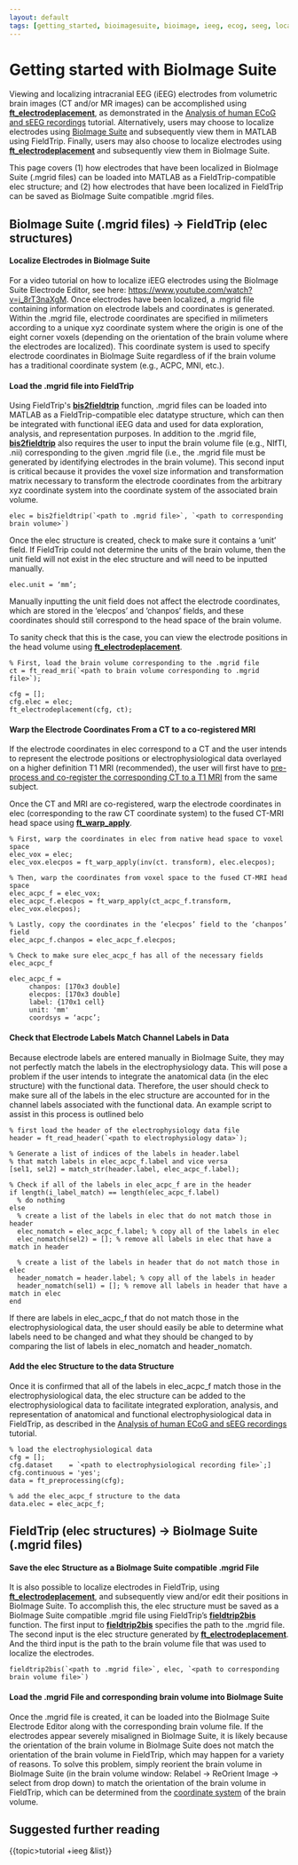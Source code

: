 ```yaml
---
layout: default
tags: [getting_started, bioimagesuite, bioimage, ieeg, ecog, seeg, localization]
---
```


# Getting started with BioImage Suite

Viewing and localizing intracranial EEG (iEEG) electrodes from volumetric brain images (CT and/or MR images) can be accomplished using **[ft_electrodeplacement](/reference/ft_electrodeplacement)**, as demonstrated in the [Analysis of human ECoG and sEEG recordings](/tutorial/human_ecog) tutorial. Alternatively, users may choose to localize electrodes using [BioImage Suite](http://bioimagesuite.yale.edu) and subsequently view them in MATLAB using FieldTrip. Finally, users may also choose to localize electrodes using **[ft_electrodeplacement](/reference/ft_electrodeplacement)** and subsequently view them in BioImage Suite. 

This page covers (1) how electrodes that have been localized in BioImage Suite (.mgrid files) can be loaded into MATLAB as a FieldTrip-compatible elec structure; and (2) how electrodes that have been localized in FieldTrip can be saved as BioImage Suite compatible .mgrid files.

## BioImage Suite (.mgrid files) → FieldTrip (elec structures)

#### Localize Electrodes in BioImage Suite

For a video tutorial on how to localize iEEG electrodes using the BioImage Suite Electrode Editor, see here: https://www.youtube.com/watch?v=j_8rT3naXgM. Once electrodes have been localized, a .mgrid file containing information on electrode labels and coordinates is generated. Within the .mgrid file, electrode coordinates are specified in milimeters according to a unique xyz coordinate system where the origin is one of the eight corner voxels (depending on the orientation of the brain volume where the electrodes are localized). This coordinate system is used to specify electrode coordinates in BioImage Suite regardless of if the brain volume has a traditional coordinate system (e.g., ACPC, MNI, etc.).

#### Load the .mgrid file into FieldTrip

Using FieldTrip's **[bis2fieldtrip](/reference/bis2fieldtrip)** function, .mgrid files can be loaded into MATLAB as a FieldTrip-compatible elec datatype structure, which can then be integrated with functional iEEG data and used for data exploration, analysis, and representation purposes. In addition to the .mgrid file, **[bis2fieldtrip](/reference/bis2fieldtrip)** also requires the user to input the brain volume file (e.g., NIfTI, .nii) corresponding to the given .mgrid file (i.e., the .mgrid file must be generated by identifying electrodes in the brain volume). This second input is critical because it provides the voxel size information and transformation matrix necessary to transform the electrode coordinates from the arbitrary xyz coordinate system into the coordinate system of the associated brain volume.

    elec = bis2fieldtrip(`<path to .mgrid file>`, `<path to corresponding brain volume>`)

Once the elec structure is created, check to make sure it contains a ‘unit’ field. If FieldTrip could not determine the units of the brain volume, then the unit field will not exist in the elec structure and will need to be inputted manually.

    elec.unit = ‘mm’;

Manually inputting the unit field does not affect the electrode coordinates, which are stored in the ‘elecpos’ and ‘chanpos’ fields, and these coordinates should still correspond to the head space of the brain volume. 

To sanity check that this is the case, you can view the electrode positions in the head volume using **[ft_electrodeplacement](/reference/ft_electrodeplacement)**.

    % First, load the brain volume corresponding to the .mgrid file
    ct = ft_read_mri(`<path to brain volume corresponding to .mgrid file>`);
   
    cfg = [];
    cfg.elec = elec;
    ft_electrodeplacement(cfg, ct);

#### Warp the Electrode Coordinates From a CT to a co-registered MRI

If the electrode coordinates in elec correspond to a CT and the user intends to represent the electrode positions or electrophysiological data overlayed on a higher definition T1 MRI (recommended), the user will first have to [pre-process and co-register the corresponding CT to a T1 MRI](/tutorial/human_ecog) from the same subject.

Once the CT and MRI are co-registered, warp the electrode coordinates in elec (corresponding to the raw CT coordinate system) to the fused CT-MRI head space using **[ft_warp_apply](/reference/ft_warp_apply)**.

    % First, warp the coordinates in elec from native head space to voxel space
    elec_vox = elec;
    elec_vox.elecpos = ft_warp_apply(inv(ct. transform), elec.elecpos);
   
    % Then, warp the coordinates from voxel space to the fused CT-MRI head space
    elec_acpc_f = elec_vox;
    elec_acpc_f.elecpos = ft_warp_apply(ct_acpc_f.transform, elec_vox.elecpos);
   
    % Lastly, copy the coordinates in the ‘elecpos’ field to the ‘chanpos’ field
    elec_acpc_f.chanpos = elec_acpc_f.elecpos;
   
    % Check to make sure elec_acpc_f has all of the necessary fields
    elec_acpc_f
   
    elec_acpc_f = 
         chanpos: [170x3 double]
         elecpos: [170x3 double]
         label: {170x1 cell}
         unit: 'mm'
         coordsys = ‘acpc’;

#### Check that Electrode Labels Match Channel Labels in Data

Because electrode labels are entered manually in BioImage Suite, they may not perfectly match the labels in the electrophysiology data. This will pose a problem if the user intends to integrate the anatomical data (in the elec structure) with the functional data. Therefore, the user should check to make sure all of the labels in the elec structure are accounted for in the channel labels associated with the functional data. An example script to assist in this process is outlined belo

    % first load the header of the electrophysiology data file
    header = ft_read_header(`<path to electrophysiology data>`);
   
    % Generate a list of indices of the labels in header.label 
    % that match labels in elec_acpc_f.label and vice versa
    [sel1, sel2] = match_str(header.label, elec_acpc_f.label);
   
    % Check if all of the labels in elec_acpc_f are in the header
    if length(i_label_match) == length(elec_acpc_f.label) 
      % do nothing
    else
      % create a list of the labels in elec that do not match those in header
      elec_nomatch = elec_acpc_f.label; % copy all of the labels in elec
      elec_nomatch(sel2) = []; % remove all labels in elec that have a match in header
   
      % create a list of the labels in header that do not match those in elec
      header_nomatch = header.label; % copy all of the labels in header
      header_nomatch(sel1) = []; % remove all labels in header that have a match in elec
    end

If there are labels in elec_acpc_f that do not match those in the electrophysiological data, the user should easily be able to determine what labels need to be changed and what they should be changed to by comparing the list of labels in elec_nomatch and header_nomatch. 

#### Add the elec Structure to the data Structure

Once it is confirmed that all of the labels in elec_acpc_f match those in the electrophysiological data, the elec structure can be added to the electrophysiological data to facilitate integrated exploration, analysis, and representation of anatomical and functional electrophysiological data in FieldTrip, as described in the [Analysis of human ECoG and sEEG recordings](/tutorial/human_ecog) tutorial.

    % load the electrophysiological data
    cfg = [];
    cfg.dataset    = `<path to electrophysiological recording file>`;]
    cfg.continuous = 'yes';
    data = ft_preprocessing(cfg);
   
    % add the elec_acpc_f structure to the data
    data.elec = elec_acpc_f;

## FieldTrip (elec structures) → BioImage Suite (.mgrid files)

#### Save the elec Structure as a BioImage Suite compatible .mgrid File

It is also possible to localize electrodes in FieldTrip, using **[ft_electrodeplacement](/reference/ft_electrodeplacement)**, and subsequently view and/or edit their positions in BioImage Suite. To accomplish this, the elec structure must be saved as a BioImage Suite compatible .mgrid file using FieldTrip’s **[fieldtrip2bis](/reference/fieldtrip2bis)** function. The first input to **[fieldtrip2bis](/reference/fieldtrip2bis)** specifies the path to the .mgrid file. The second input is the elec structure generated by **[ft_electrodeplacement](/reference/ft_electrodeplacement)**. And the third input is the path to the brain volume file that was used to localize the electrodes.

    fieldtrip2bis(`<path to .mgrid file>`, elec, `<path to corresponding brain volume file>`)

#### Load the .mgrid File and corresponding brain volume into BioImage Suite

Once the .mgrid file is created, it can be loaded into the BioImage Suite Electrode Editor along with the corresponding brain volume file. If the electrodes appear severely misaligned in BioImage Suite, it is likely because the orientation of the brain volume in BioImage Suite does not match the orientation of the brain volume in FieldTrip, which may happen for a variety of reasons. To solve this problem, simply reorient the brain volume in BioImage Suite (in the brain volume window: Relabel → ReOrient Image → select from drop down) to match the orientation of the brain volume in FieldTrip, which can be determined from the [coordinate system](/faq/how_are_the_different_head_and_mri_coordinate_systems_defined) of the brain volume.

## Suggested further reading

{{topic>tutorial +ieeg &list}}
